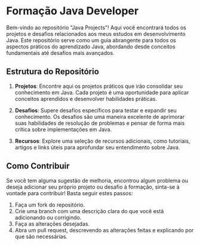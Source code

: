 # Formação Java Developer

Bem-vindo ao repositório "Java Projects"! Aqui você encontrará todos os projetos e desafios relacionados aos meus estudos em desenvolvimento Java. Este repositório serve como um guia abrangente para todos os aspectos práticos do aprendizado Java, abordando desde conceitos fundamentais até desafios mais avançados.

## Estrutura do Repositório

1. **Projetos**: Encontre aqui os projetos práticos que irão consolidar seu conhecimento em Java. Cada projeto é uma oportunidade para aplicar conceitos aprendidos e desenvolver habilidades práticas.

2. **Desafios**: Supere desafios específicos para testar e expandir seu conhecimento. Os desafios são uma maneira excelente de aprimorar suas habilidades de resolução de problemas e pensar de forma mais crítica sobre implementações em Java.

3. **Recursos**: Explore uma seleção de recursos adicionais, como tutoriais, artigos e links úteis para aprofundar seu entendimento sobre Java.

## Como Contribuir

Se você tem alguma sugestão de melhoria, encontrou algum problema ou deseja adicionar seu próprio projeto ou desafio à formação, sinta-se à vontade para contribuir! Basta seguir estes passos:

1. Faça um fork do repositório.
2. Crie uma branch com uma descrição clara do que você está adicionando ou corrigindo.
3. Faça as alterações desejadas.
4. Abra um pull request, descrevendo as alterações feitas e explicando por que são necessárias.
